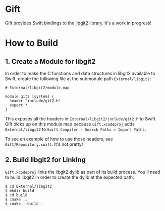 # Gift

Gift provides Swift bindings to the
[libgit2](https://github.com/libgit2/libgit2) library. It's a work in
progress!

# How to Build

## 1. Create a Module for libgit2

In order to make the C functions and data structures in libgit2
available to Swift, create the following file at the submodule path
`External/libgit2`:

```
# External/libgit2/module.map

module git2 [system] {
  header "include/git2.h"
  export *
}
```

This exposes all the headers in `External/libgit2/include/git2.h` to
Swift. Gift picks up on this module map because `Gift.xcodeproj` adds
`External/libgit2` to `Swift Compiler - Search Paths > Import Paths`.

To see an example of how to use those headers, see
`Gift/Repository.swift`. It's not pretty!

## 2. Build libgit2 for Linking

`Gift.xcodeproj` links the libgit2.dylib as part of its build process.
You'll need to build libgit2 in order to create the dylib at the expected path:

```
$ cd External/libgit2
$ mkdir build
$ cd build
$ cmake ..
$ cmake --build .
```
